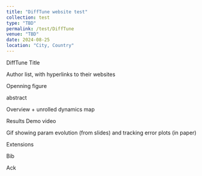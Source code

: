 ```yaml
---
title: "DiffTune website test"
collection: test
type: "TBD"
permalink: /test/DiffTune
venue: "TBD"
date: 2024-08-25
location: "City, Country"
---
```


DiffTune Title

Author list, with hyperlinks to their websites

Openning figure

abstract

Overview + unrolled dynamics map

Results
Demo video

Gif showing param evolution (from slides) and tracking error plots (in paper)

Extensions

Bib

Ack
